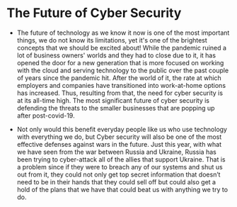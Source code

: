 # The Future of Cyber Security

* The future of technology as we know it now is one of the most important things, 
     we do not know its limitations, yet it's one of the brightest concepts that we 
     should be excited about! While the pandemic ruined a lot of business owners' 
     worlds and they had to close due to it, it has opened the door for a new generation 
     that is more focused on working with the cloud and serving technology to the 
     public over the past couple of years since the pandemic hit. After the world of it, 
     the rate at which employers and companies have transitioned into work-at-home 
     options has increased. Thus, resulting from that, the need for cyber security is at 
     its all-time high. The most significant future of cyber security is defending the 
     threats to the smaller businesses that are popping up after post-covid-19.
     
 * Not only would this benefit everyday people like us who use technology with 
     everything we do, but Cyber security will also be one of the most effective 
     defenses against wars in the future. Just this year, with what we have seen from 
     the war between Russia and Ukraine, Russia has been trying to cyber-attack all of 
     the allies that support Ukraine. That is a problem since if they were to breach any 
     of our systems and shut us out from it, they could not only get top secret 
     information that doesn’t need to be in their hands that they could sell off but could 
     also get a hold of the plans that we have that could beat us with anything we try to 
     do.
